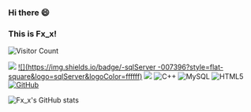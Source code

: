 ### Hi there 😄
### This is Fx_x!

![Visitor Count](https://profile-counter.glitch.me/all-smile/count.svg)

[![](https://img.shields.io/badge/-Java-007396?style=flat-square&logo=java&logoColor=ffffff)](https://www.java.com/)
[![](https://img.shields.io/badge/-sqlServer
-007396?style=flat-square&logo=sqlServer&logoColor=ffffff)](https://cloudblogs.microsoft.com/sqlserver/2022/11/16/sql-server-2022-is-now-generally-available/)
[![](https://img.shields.io/badge/-Python-3776AB?style=flat-square&logo=python&logoColor=ffffff)](https://www.python.org/)
![C++](https://img.shields.io/badge/-C++-00599C?style=flat-square&logo=c)
![MySQL](https://img.shields.io/badge/-MySQL-black?style=flat-square&logo=mysql)
![HTML5](https://img.shields.io/badge/-HTML5-E34F26?style=flat-square&logo=html5&logoColor=white)
[![GitHub](https://img.shields.io/badge/dynamic/json?logo=github&label=GitHub&labelColor=495867&color=495867&query=%24.data.totalSubs&url=https%3A%2F%2Fapi.spencerwoo.com%2Fsubstats%2F%3Fsource%3Dgithub%26queryKey%3Dhayschan&style=flat-square)](https://github.com/DR0006)


<!--
**DR0006/DR0006** is a ✨ _special_ ✨ repository because its `README.md` (this file) appears on your GitHub profile.

Here are some ideas to get you started:

- 🔭 I’m currently working on ...
- 🌱 I’m currently learning ...
- 👯 I’m looking to collaborate on ...
- 🤔 I’m looking for help with ...
- 💬 Ask me about ...
- 📫 How to reach me: ...
- 😄 Pronouns: ...
- ⚡ Fun fact: ...
-->
![Fx_x's GitHub stats](https://github-readme-stats.vercel.app/api?username=DR0006&count_private=true&bg_color=30,e96443,904e95&title_color=fff&text_color=fff)


